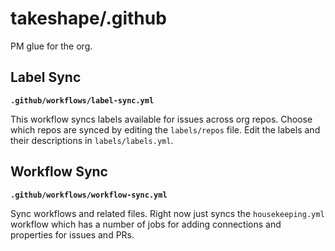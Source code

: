# takeshape/.github

PM glue for the org.

## Label Sync

**`.github/workflows/label-sync.yml`**

This workflow syncs labels available for issues across org repos. Choose which repos are synced by editing the `labels/repos` file. Edit the labels and their descriptions in `labels/labels.yml`.

## Workflow Sync

**`.github/workflows/workflow-sync.yml`**

Sync workflows and related files. Right now just syncs the `housekeeping.yml` workflow which has a number of jobs for adding connections and properties for issues and PRs.
